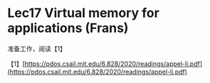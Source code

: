 # Lec17 Virtual memory for applications \(Frans\)

准备工作，阅读【1】

【1】[https://pdos.csail.mit.edu/6.828/2020/readings/appel-li.pdf](https://pdos.csail.mit.edu/6.828/2020/readings/appel-li.pdf)


